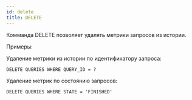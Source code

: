 ```yaml
---
id: delete
title: DELETE
---
```


Комманда DELETE позволяет удалять метрики запросов из истории.

Примеры:

Удаление метрики из истории по идентификатору запроса:

`DELETE QUERIES WHERE QUERY_ID = ?`

Удаление метрик по состоянию запросов:

`DELETE QUERIES WHERE STATE = 'FINISHED' `
